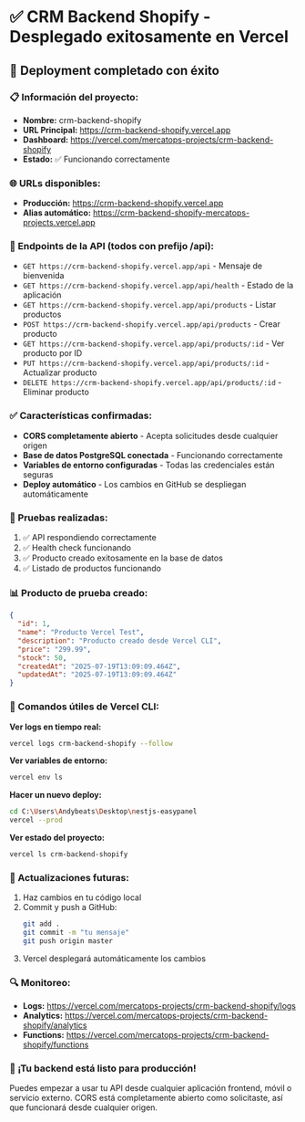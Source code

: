 # ✅ CRM Backend Shopify - Desplegado exitosamente en Vercel

## 🚀 Deployment completado con éxito

### 📋 Información del proyecto:
- **Nombre:** crm-backend-shopify
- **URL Principal:** https://crm-backend-shopify.vercel.app
- **Dashboard:** https://vercel.com/mercatops-projects/crm-backend-shopify
- **Estado:** ✅ Funcionando correctamente

### 🌐 URLs disponibles:
- **Producción:** https://crm-backend-shopify.vercel.app
- **Alias automático:** https://crm-backend-shopify-mercatops-projects.vercel.app

### 📡 Endpoints de la API (todos con prefijo /api):
- `GET https://crm-backend-shopify.vercel.app/api` - Mensaje de bienvenida
- `GET https://crm-backend-shopify.vercel.app/api/health` - Estado de la aplicación
- `GET https://crm-backend-shopify.vercel.app/api/products` - Listar productos
- `POST https://crm-backend-shopify.vercel.app/api/products` - Crear producto
- `GET https://crm-backend-shopify.vercel.app/api/products/:id` - Ver producto por ID
- `PUT https://crm-backend-shopify.vercel.app/api/products/:id` - Actualizar producto
- `DELETE https://crm-backend-shopify.vercel.app/api/products/:id` - Eliminar producto

### ✅ Características confirmadas:
- **CORS completamente abierto** - Acepta solicitudes desde cualquier origen
- **Base de datos PostgreSQL conectada** - Funcionando correctamente
- **Variables de entorno configuradas** - Todas las credenciales están seguras
- **Deploy automático** - Los cambios en GitHub se despliegan automáticamente

### 🧪 Pruebas realizadas:
1. ✅ API respondiendo correctamente
2. ✅ Health check funcionando
3. ✅ Producto creado exitosamente en la base de datos
4. ✅ Listado de productos funcionando

### 📊 Producto de prueba creado:
```json
{
  "id": 1,
  "name": "Producto Vercel Test",
  "description": "Producto creado desde Vercel CLI",
  "price": "299.99",
  "stock": 50,
  "createdAt": "2025-07-19T13:09:09.464Z",
  "updatedAt": "2025-07-19T13:09:09.464Z"
}
```

### 🔧 Comandos útiles de Vercel CLI:

**Ver logs en tiempo real:**
```bash
vercel logs crm-backend-shopify --follow
```

**Ver variables de entorno:**
```bash
vercel env ls
```

**Hacer un nuevo deploy:**
```bash
cd C:\Users\Andybeats\Desktop\nestjs-easypanel
vercel --prod
```

**Ver estado del proyecto:**
```bash
vercel ls crm-backend-shopify
```

### 📝 Actualizaciones futuras:
1. Haz cambios en tu código local
2. Commit y push a GitHub:
   ```bash
   git add .
   git commit -m "tu mensaje"
   git push origin master
   ```
3. Vercel desplegará automáticamente los cambios

### 🔍 Monitoreo:
- **Logs:** https://vercel.com/mercatops-projects/crm-backend-shopify/logs
- **Analytics:** https://vercel.com/mercatops-projects/crm-backend-shopify/analytics
- **Functions:** https://vercel.com/mercatops-projects/crm-backend-shopify/functions

### 🎉 ¡Tu backend está listo para producción!

Puedes empezar a usar tu API desde cualquier aplicación frontend, móvil o servicio externo.
CORS está completamente abierto como solicitaste, así que funcionará desde cualquier origen.
